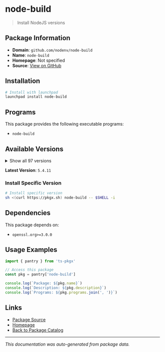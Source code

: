 # node-build

> Install NodeJS versions

## Package Information

- **Domain**: `github.com/nodenv/node-build`
- **Name**: `node-build`
- **Homepage**: Not specified
- **Source**: [View on GitHub](https://github.com/pkgxdev/pantry/tree/main/projects/github.com/nodenv/node-build/package.yml)

## Installation

```bash
# Install with launchpad
launchpad install node-build
```

## Programs

This package provides the following executable programs:

- `node-build`

## Available Versions

<details>
<summary>Show all 97 versions</summary>

- `5.4.11`, `5.4.10`, `5.4.9`, `5.4.8`, `5.4.7`
- `5.4.6`, `5.4.5`, `5.4.4`, `5.4.3`, `5.4.2`
- `5.4.1`, `5.4.0`, `5.3.37`, `5.3.36`, `5.3.35`
- `5.3.34`, `5.3.33`, `5.3.32`, `5.3.31`, `5.3.30`
- `5.3.29`, `5.3.28`, `5.3.27`, `5.3.26`, `5.3.25`
- `5.3.24`, `5.3.23`, `5.3.22`, `5.3.21`, `5.3.20`
- `5.3.19`, `5.3.18`, `5.3.17`, `5.3.16`, `5.3.15`
- `5.3.14`, `5.3.13`, `5.3.12`, `5.3.11`, `5.3.10`
- `5.3.9`, `5.3.8`, `5.3.7`, `5.3.6`, `5.3.5`
- `5.3.4`, `5.3.3`, `5.3.2`, `5.3.1`, `5.3.0`
- `5.2.0`, `5.1.0`, `5.0.4`, `5.0.2`, `5.0.1`
- `5.0.0`, `4.11.0`, `4.10.1`, `4.10.0`, `4.9.150`
- `4.9.149`, `4.9.148`, `4.9.147`, `4.9.146`, `4.9.145`
- `4.9.144`, `4.9.143`, `4.9.142`, `4.9.141`, `4.9.140`
- `4.9.139`, `4.9.138`, `4.9.137`, `4.9.136`, `4.9.135`
- `4.9.134`, `4.9.133`, `4.9.132`, `4.9.131`, `4.9.130`
- `4.9.129`, `4.9.128`, `4.9.127`, `4.9.126`, `4.9.125`
- `4.9.124`, `4.9.123`, `4.9.122`, `4.9.121`, `4.9.120`
- `4.9.119`, `4.9.118`, `4.9.117`, `4.9.116`, `4.9.115`
- `4.9.114`, `4.9.113`

</details>

**Latest Version**: `5.4.11`

### Install Specific Version

```bash
# Install specific version
sh <(curl https://pkgx.sh) node-build -- $SHELL -i
```

## Dependencies

This package depends on:

- `openssl.org>=3.0.0`

## Usage Examples

```typescript
import { pantry } from 'ts-pkgx'

// Access this package
const pkg = pantry['node-build']

console.log(`Package: ${pkg.name}`)
console.log(`Description: ${pkg.description}`)
console.log(`Programs: ${pkg.programs.join(', ')}`)
```

## Links

- [Package Source](https://github.com/pkgxdev/pantry/tree/main/projects/github.com/nodenv/node-build/package.yml)
- [Homepage](#)
- [Back to Package Catalog](../../../package-catalog.md)

---

*This documentation was auto-generated from package data.*
